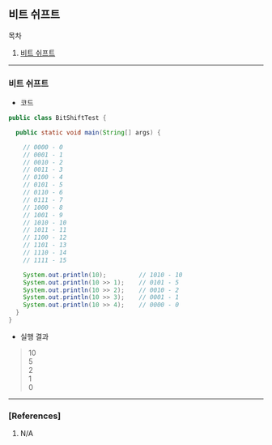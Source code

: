 ## 비트 쉬프트

목차

1. [비트 쉬프트](#비트-쉬프트)

* * *

### 비트 쉬프트

- 코드

```java
public class BitShiftTest {

  public static void main(String[] args) {

    // 0000 - 0
    // 0001	- 1
    // 0010 - 2
    // 0011 - 3
    // 0100 - 4
    // 0101 - 5
    // 0110 - 6
    // 0111 - 7
    // 1000 - 8
    // 1001 - 9
    // 1010 - 10
    // 1011 - 11
    // 1100 - 12
    // 1101 - 13
    // 1110 - 14
    // 1111 - 15

    System.out.println(10);			// 1010 - 10
    System.out.println(10 >> 1);	// 0101 - 5
    System.out.println(10 >> 2);	// 0010 - 2
    System.out.println(10 >> 3);	// 0001 - 1
    System.out.println(10 >> 4);	// 0000 - 0
  }
}
```

- 실행 결과  

> 10  
5  
2  
1  
0  

* * *

### [References]
1. N/A
